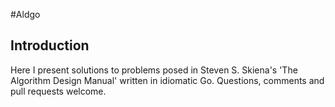 #Aldgo

## Introduction
Here I present solutions to problems posed in Steven S. Skiena's 'The Algorithm Design Manual' written in idiomatic Go.
Questions, comments and pull requests welcome.
